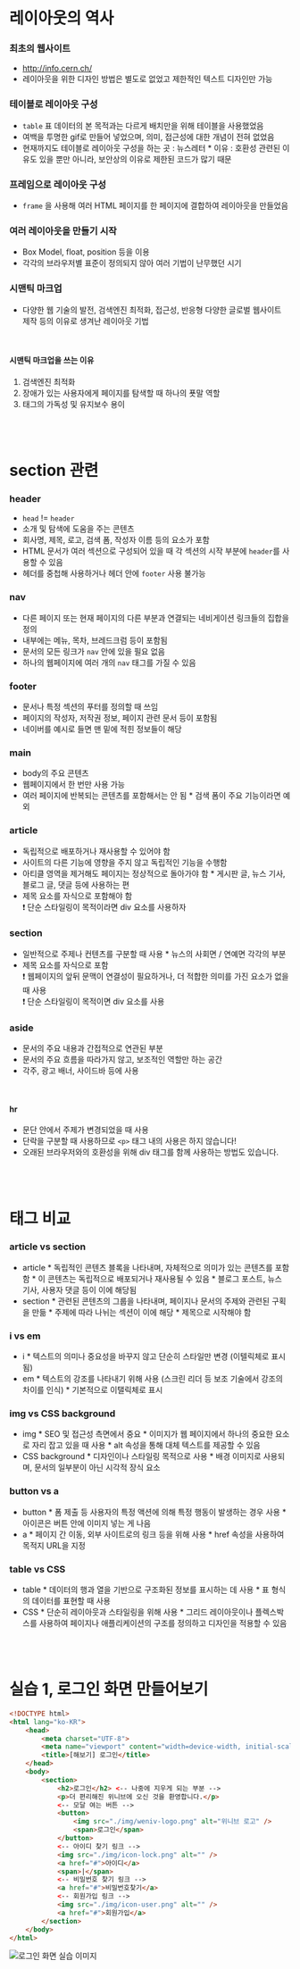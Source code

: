 # 레이아웃의 역사

### 최초의 웹사이트
* http://info.cern.ch/
* 레이아웃을 위한 디자인 방법은 별도로 없었고 제한적인 텍스트 디자인만 가능

### 테이블로 레이아웃 구성
* `table` 표 데이터의 본 목적과는 다르게 배치만을 위해 테이블을 사용했었음
* 여백을 투명한 gif로 만들어 넣었으며, 의미, 접근성에 대한 개념이 전혀 없었음
* 현재까지도 테이블로 레이아웃 구성을 하는 곳 : 뉴스레터
        * 이유 : 호환성 관련된 이유도 있을 뿐만 아니라, 보안상의 이유로 제한된 코드가 많기 때문

### 프레임으로 레이아웃 구성
* `frame` 을 사용해 여러 HTML 페이지를 한 페이지에 결합하여 레이아웃을 만들었음

### 여러 레이아웃을 만들기 시작
* Box Model, float, position 등을 이용
* 각각의 브라우저별 표준이 정의되지 않아 여러 기법이 난무했던 시기

### 시맨틱 마크업
* 다양한 웹 기술의 발전, 검색엔진 최적화, 접근성, 반응형 다양한 글로벌 웹사이트 제작 등의 이유로 생겨난 레이아웃 기법

<br/>

#### 시맨틱 마크업을 쓰는 이유
1. 검색엔진 최적화
2. 장애가 있는 사용자에게 페이지를 탐색할 때 하나의 푯말 역할
3. 태그의 가독성 및 유지보수 용이
    
<br/>
<br/>

# section 관련

### header
* `head` != `header`
* 소개 및 탐색에 도움을 주는 콘텐츠
* 회사명, 제목, 로고, 검색 폼, 작성자 이름 등의 요소가 포함
* HTML 문서가 여러 섹션으로 구성되어 있을 때 각 섹션의 시작 부분에 `header`를 사용할 수 있음
* 헤더를 중첩해 사용하거나 헤더 안에 `footer` 사용 불가능

### nav
* 다른 페이지 또는 현재 페이지의 다른 부분과 연결되는 네비게이션 링크들의 집합을 정의
* 내부에는 메뉴, 목차, 브레드크럼 등이 포함됨
* 문서의 모든 링크가 `nav` 안에 있을 필요 없음
* 하나의 웹페이지에 여러 개의 `nav` 태그를 가질 수 있음

### footer
* 문서나 특정 섹션의 푸터를 정의할 때 쓰임
* 페이지의 작성자, 저작권 정보, 페이지 관련 문서 등이 포함됨
* 네이버를 예시로 들면 맨 밑에 적힌 정보들이 해당

### main
* body의 주요 콘텐츠
* 웹페이지에서 한 번만 사용 가능
* 여러 페이지에 반복되는 콘텐츠를 포함해서는 안 됨
        * 검색 폼이 주요 기능이라면 예외

### article
* 독립적으로 배포하거나 재사용할 수 있어야 함
* 사이트의 다른 기능에 영향을 주지 않고 독립적인 기능을 수행함
* 아티클 영역을 제거해도 페이지는 정상적으로 돌아가야 함
        * 게시판 글, 뉴스 기사, 블로그 글, 댓글 등에 사용하는 편
* 제목 요소를 자식으로 포함해야 함 <br/>
 ❗ 단순 스타일링이 목적이라면 div 요소를 사용하자

### section
* 일반적으로 주제나 컨텐츠를 구분할 때 사용
        * 뉴스의 사회면 / 연예면 각각의 부분
* 제목 요소를 자식으로 포함 <br/>
 ❗ 웹페이지의 앞뒤 문맥이 연결성이 필요하거나, 더 적합한 의미를 가진 요소가 없을 때 사용 <br/>
 ❗ 단순 스타일링이 목적이면 div 요소를 사용

### aside
* 문서의 주요 내용과 간접적으로 연관된 부분
* 문서의 주요 흐름을 따라가지 않고, 보조적인 역할만 하는 공간
* 각주, 광고 배너, 사이드바 등에 사용

<br/>

#### hr
* 문단 안에서 주제가 변경되었을 때 사용
* 단락을 구분할 때 사용하므로 `<p>` 태그 내의 사용은 하지 않습니다!
* 오래된 브라우저와의 호환성을 위해 div 태그를 함께 사용하는 방법도 있습니다.

<br/>
<br/>

# 태그 비교

### article vs section
* article
        * 독립적인 콘텐츠 블록을 나타내며, 자체적으로 의미가 있는 콘텐츠를 포함함
        * 이 콘텐츠는 독립적으로 배포되거나 재사용될 수 있음
        * 블로그 포스트, 뉴스 기사, 사용자 댓글 등이 이에 해당됨
* section
        * 관련된 콘텐츠의 그룹을 나타내며, 페이지나 문서의 주제와 관련된 구획을 만듦
        * 주제에 따라 나뉘는 섹션이 이에 해당
        * 제목으로 시작해야 함

### i vs em
* i
        * 텍스트의 의미나 중요성을 바꾸지 않고 단순히 스타일만 변경 (이텔릭체로 표시됨)
* em
        * 텍스트의 강조를 나타내기 위해 사용 (스크린 리더 등 보조 기술에서 강조의 차이를 인식)
        * 기본적으로 이탤릭체로 표시

### img vs CSS background
* img
        * SEO 및 접근성 측면에서 중요
        * 이미지가 웹 페이지에서 하나의 중요한 요소로 자리 잡고 있을 때 사용
        * alt 속성을 통해 대체 텍스트를 제공할 수 있음
* CSS background
        * 디자인이나 스타일링 목적으로 사용
        * 배경 이미지로 사용되며, 문서의 일부분이 아닌 시각적 장식 요소

### button vs a
* button
        * 폼 제출 등 사용자의 특정 액션에 의해 특정 행동이 발생하는 경우 사용
        * 아이콘은 버튼 안에 이미지 넣는 게 나음
* a
        * 페이지 간 이동, 외부 사이트로의 링크 등을 위해 사용
        * href 속성을 사용하여 목적지 URL을 지정

### table vs CSS
* table
        * 데이터의 행과 열을 기반으로 구조화된 정보를 표시하는 데 사용
        * 표 형식의 데이터를 표현할 때 사용
* CSS
        * 단순히 레이아웃과 스타일링을 위해 사용
        * 그리드 레이아웃이나 플렉스박스를 사용하여 페이지나 애플리케이션의 구조를 정의하고 디자인을 적용할 수 있음

<br/>
<br/>

# 실습 1, 로그인 화면 만들어보기
                     
```html
<!DOCTYPE html>
<html lang="ko-KR">
    <head>
        <meta charset="UTF-8">
        <meta name="viewport" content="width=device-width, initial-scale=1.0">
        <title>[해보기] 로그인</title>
    </head>
    <body>
        <section>
            <h2>로그인</h2> <-- 나중에 지우게 되는 부분 -->
            <p>더 편리해진 위니브에 오신 것을 환영합니다.</p>
            <-- 모달 여는 버튼 -->
            <button>
                <img src="./img/weniv-logo.png" alt="위니브 로고" />
                <span>로그인</span>
            </button>
            <-- 아이디 찾기 링크 -->
            <img src="./img/icon-lock.png" alt="" />
            <a href="#">아이디</a>
            <span>|</span>
            <-- 비밀번호 찾기 링크 -->
            <a href="#">비밀번호찾기</a>
            <-- 회원가입 링크 -->
            <img src="./img/icon-user.png" alt="" />
            <a href="#">회원가입</a>
        </section>
    </body>
</html>
```

![
    로그인 화면 실습 이미지
](img/blog/login.png)
